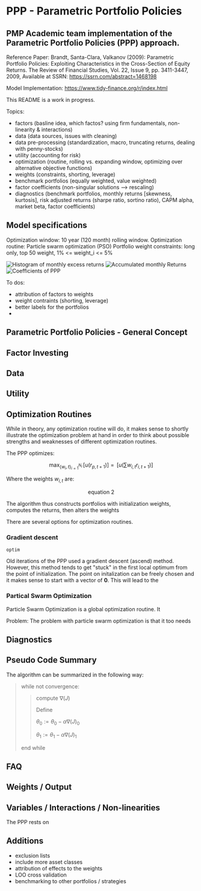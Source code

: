 # PPP - Parametric Portfolio Policies

## PMP Academic team implementation of the Parametric Portfolio Policies (PPP) approach.

Reference Paper:  Brandt, Santa-Clara, Valkanov (2009): Parametric Portfolio Policies: Exploiting Characteristics in the Cross-Section of Equity Returns. 
The Review of Financial Studies, Vol. 22, Issue 9, pp. 3411-3447, 2009, Available at SSRN: https://ssrn.com/abstract=1468198

Model Implementation: https://www.tidy-finance.org/r/index.html

This README is a work in progress.

Topics: 
* factors (basline idea, which factos? using firm fundamentals, non-linearity & interactions)
* data (data sources, issues with cleaning)
* data pre-processing (standardization, macro, truncating returns, dealing with penny-stocks)
* utility (accounting for risk)
* optimization (routine, rolling vs. expanding window, optimizing over alternative objective functions)
* weights (constraints, shorting, leverage)
* benchmark portfolios (equally weighted, value weighted)
* factor coefficients (non-singular solutions --> rescaling)
* diagnostics (benchmark portfolios, monthly returns [skewness, kurtosis], risk adjusted returns (sharpe ratio, sortino ratio), CAPM alpha, market beta, factor coefficients)

## Model specifications
Optimization window: 10 year (120 month) rolling window. 
Optimization routine: Particle swarm optimization (PSO) 
Portfolio weight constraints: long only, top 50 weight, 1% <= weight_i <= 5%

![Histogram of monthly excess returns](/material/PPP_6coef_pso_10y_returnhist.png?raw=true "Coefficients of PPP")
![Accumulated monthly Returns](/material/PPP_6coef_pso_10y_accreturn.png?raw=true "Accumulated excess returns")
![Coefficients of PPP](/material/PPP_6coef_pso_10y_coefplot.png?raw=true "Coefficients of PPP")


To dos: 
* attribution of factors to weights
* weight contraints (shorting, leverage)
* better labels for the portfolios
* 

## Parametric Portfolio Policies - General Concept


## Factor Investing


## Data 

## Utility



## Optimization Routines
While in theory, any optimization routine will do, it makes sense to shortly illustrate the optimization problem at hand in order to think about possible strengths and weaknesses of different optimization routines. 

The PPP optimizes:

$$ 
\begin{equation}
\max_{\{w_i,t\}^{N_t}_{i=1}} \mathop{\mathbb{E_t}}[u(r_{p,t+1})] = \mathop{\mathbb{E_t}}\left[u\left( \sum w_{i,t}r_{i,t+1}\right) \right] 
\end{equation}
$$

Where the weights $w_{i,t}$ are:

$$ 
\begin{equation}
\text{equation 2}
\end{equation}
$$

The algorithm thus constructs portfolios with initialization weights, computes the returns, then alters the weights 

There are several options for optimization routines. 

### Gradient descent
`optim` 

Old iterations of the PPP used a gradient descent (ascend) method. However, this method tends to get "stuck" in the first local optimum from the point of initialization. 
The point on initalization can be freely chosen and it makes sense to start with a vector of **0**. This will lead to the 

### Partical Swarm Optimization
Particle Swarm Optimization is a global optimization routine. It 

Problem: 
The problem with particle swarm optimization is that it too needs 


## Diagnostics

## Pseudo Code Summary

The algorithm can be summarized in the following way:
>while not convergence:
>
>> compute $\nabla(J)$ 
>>
>> Define 
>>
>> $\theta_0 := \theta_0 - \alpha\nabla(J)_0$
>>
>> $\theta_1 := \theta_1 - \alpha\nabla(J)_1$
>
>end while
## FAQ

## Weights / Output

## Variables / Interactions / Non-linearities
The PPP rests on 



## Additions
- exclusion lists
- include more asset classes
- attribution of effects to the weights
- LOO cross validation
- benchmarking to other portfolios / strategies